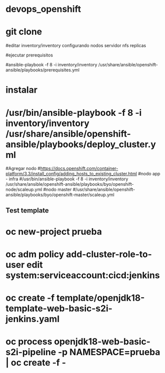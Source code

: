 # devops_openshift

# git clone 

#editar inventory/inventory configurando nodos servidor nfs replicas

#ejecutar prerequisitos

#ansible-playbook -f 8 -i inventory/inventory /usr/share/ansible/openshift-ansible/playbooks/prerequisites.yml

# instalar 

# /usr/bin/ansible-playbook -f 8 -i inventory/inventory /usr/share/ansible/openshift-ansible/playbooks/deploy_cluster.yml

#Agregar nodo
#https://docs.openshift.com/container-platform/3.3/install_config/adding_hosts_to_existing_cluster.html
#nodo app - infra
#/usr/bin/ansible-playbook -f 8 -i inventory/inventory /usr/share/ansible/openshift-ansible/playbooks/byo/openshift-node/scaleup.yml
#nodo master
#/usr/share/ansible/openshift-ansible/playbooks/byo/openshift-master/scaleup.yml


## Test template ##

# oc new-project prueba
# oc adm policy add-cluster-role-to-user edit system:serviceaccount:cicd:jenkins
# oc create -f template/openjdk18-template-web-basic-s2i-jenkins.yaml
# oc process openjdk18-web-basic-s2i-pipeline -p NAMESPACE=prueba  | oc create -f -

